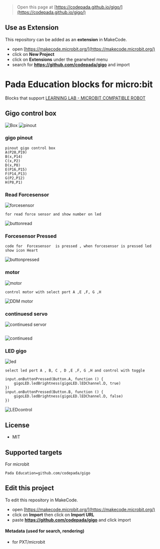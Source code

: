 
> Open this page at [https://codepada.github.io/gigo/](https://codepada.github.io/gigo/)

## Use as Extension

This repository can be added as an **extension** in MakeCode.

* open [https://makecode.microbit.org/](https://makecode.microbit.org/)
* click on **New Project**
* click on **Extensions** under the gearwheel menu
* search for **https://github.com/codepada/gigo** and import

# Pada Education blocks for micro:bit


Blocks that support [LEARNING LAB - MICROBIT COMPATIBLE ROBOT](https://padabook.com/th/products/545481-ชุดการเรียนรู้การเขียนโปรแกรม+Micro%3Abit+COMPATIBLE+ROBOTS)



## Gigo control box
![Box](https://github.com/codepada/gigo/blob/master/picture/micorbitbox.png)
![pinout](https://github.com/codepada/gigo/blob/master/picture/pinout.png)
### gigo pinout
```blocks
pinout gigo control box
A(P20,P19)
B(x,P14)
C(x,P2)
D(x,P8)
E(P16,P15)
F(P14,P13)
G(P2,P12)
H(P8,P1)
```
### Read Forcesensor
![forcesensor](https://github.com/codepada/gigo/blob/master/picture/forcesensor.png)
```blocks
for read force sensor and show number on led
```
![buttonread](https://github.com/codepada/gigo/blob/master/picture/readbutton.png)

### Forcesensor Pressed
```blocks
code for  Forcesensor  is pressed , when forcesensor is pressed led show icon Heart
```
![buttonpressed](https://github.com/codepada/gigo/blob/master/picture/buttonispressed.png)

### motor
![motor](https://github.com/codepada/gigo/blob/master/picture/motor.png)
```blocks
control motor with select port A ,E ,F, G ,H 
```
![DDM motor](https://github.com/codepada/gigo/blob/master/picture/motorcontrol.png)

### continuesd servo
![continuesd servor](https://github.com/codepada/gigo/blob/master/picture/servocon.png)
```blocks
```
![continuesd](https://github.com/codepada/gigo/blob/master/picture/motorservocontrol.png)

### LED gigo
![ led](https://github.com/codepada/gigo/blob/master/picture/led.png)
```package
select led port A , B, C , D ,E ,F, G ,H and control with toggle 
```
```blocks
input.onButtonPressed(Button.A, function () {
    gigoLED.ledBrightness(gigoLED.lEDChannel.D, true)
})
input.onButtonPressed(Button.B, function () {
    gigoLED.ledBrightness(gigoLED.lEDChannel.D, false)
})

```
![LEDcontrol](https://github.com/codepada/gigo/blob/master/picture/ledcontrol.png)

## License

* MIT

## Supported targets
For microbit

```package
Pada Education=github.com/codepada/gigo
```


## Edit this project

To edit this repository in MakeCode.

* open [https://makecode.microbit.org/](https://makecode.microbit.org/)
* click on **Import** then click on **Import URL**
* paste **https://github.com/codepada/gigo** and click import

#### Metadata (used for search, rendering)

* for PXT/microbit
<script src="https://makecode.com/gh-pages-embed.js"></script><script>makeCodeRender("{{ site.makecode.home_url }}", "{{ site.github.owner_name }}/{{ site.github.repository_name }}");</script>
